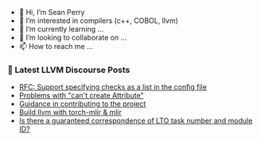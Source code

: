 - 👋 Hi, I’m Sean Perry
- 👀 I’m interested in compilers (c++, COBOL, llvm)
- 🌱 I’m currently learning ...
- 💞️ I’m looking to collaborate on ...
- 📫 How to reach me ...

<!---
s66perry/s66perry is a ✨ special ✨ repository because its `README.md` (this file) appears on your GitHub profile.
You can click the Preview link to take a look at your changes.
--->
### 📕 Latest LLVM Discourse Posts

<!-- DISCOURSE-LLVM:START -->
- [RFC: Support specifying checks as a list in the config file](https://discourse.llvm.org/t/rfc-support-specifying-checks-as-a-list-in-the-config-file/69856#post_3)
- [Problems with &quot;can&#39;t create Attribute&quot;](https://discourse.llvm.org/t/problems-with-cant-create-attribute/69888#post_1)
- [Guidance in contributing to the project](https://discourse.llvm.org/t/guidance-in-contributing-to-the-project/69008?page=4#post_76)
- [Build llvm with torch-mlir &amp; mlir](https://discourse.llvm.org/t/build-llvm-with-torch-mlir-mlir/69812#post_5)
- [Is there a guaranteed correspondence of LTO task number and module ID?](https://discourse.llvm.org/t/is-there-a-guaranteed-correspondence-of-lto-task-number-and-module-id/69886#post_1)
<!-- DISCOURSE-LLVM:END -->
